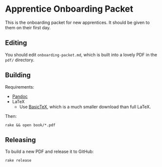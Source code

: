 # Apprentice Onboarding Packet

This is the onboarding packet for new apprentices. It should be given to them on
their first day.


## Editing

You should edit `onboarding-packet.md`, which is built into a lovely PDF in the `pdf/` directory.

## Building

Requirements:
* [Pandoc](http://johnmacfarlane.net/pandoc/installing.html)
* LaTeX
  - Use [BasicTeX](http://www.tug.org/mactex/morepackages.html), which is a much
    smaller download than full LaTeX.

Then:

    rake && open book/*.pdf

## Releasing

To build a new PDF and release it to GitHub:

    rake release
